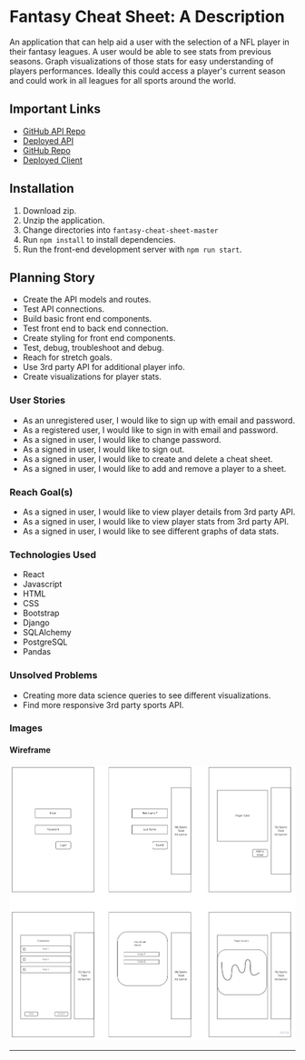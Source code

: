 # Fantasy Cheat Sheet: A Description

An application that can help aid a user with the selection of a NFL player in their fantasy leagues. A user would be able to see stats from previous seasons.
Graph visualizations of those stats for easy understanding of players performances.  Ideally this could access a player's current season and could work in all leagues for all sports around the world.

## Important Links

- [GitHub API Repo](https://github.com/sebastian-chang/fantasy-cheat-sheet-api)
- [Deployed API](https://fantasy-backend-cheat-sheet.herokuapp.com/)
- [GitHub Repo](https://github.com/sebastian-chang/fantasy-cheat-sheet)
- [Deployed Client](https://sebastian-chang.github.io/fantasy-cheat-sheet/#/)

## Installation

1. Download zip.
2. Unzip the application.
3. Change directories into `fantasy-cheat-sheet-master`
4. Run `npm install` to install dependencies.
5. Run the front-end development server with `npm run start`.

## Planning Story

- Create the API models and routes.
- Test API connections.
- Build basic front end components.
- Test front end to back end connection.
- Create styling for front end components.
- Test, debug, troubleshoot and debug.
- Reach for stretch goals.
- Use 3rd party API for additional player info.
- Create visualizations for player stats.

### User Stories

- As an unregistered user, I would like to sign up with email and password.
- As a registered user, I would like to sign in with email and password.
- As a signed in user, I would like to change password.
- As a signed in user, I would like to sign out.
- As a signed in user, I would like to create and delete a cheat sheet.
- As a signed in user, I would like to add and remove a player to a sheet.

### Reach Goal(s)

- As a signed in user, I would like to view player details from 3rd party API.
- As a signed in user, I would like to view player stats from 3rd party API.
- As a signed in user, I would like to see different graphs of data stats.

### Technologies Used

- React
- Javascript
- HTML
- CSS
- Bootstrap
- Django
- SQLAlchemy
- PostgreSQL
- Pandas

### Unsolved Problems

- Creating more data science queries to see different visualizations.
- Find more responsive 3rd party sports API.

### Images

#### Wireframe

![wireframe_home](https://github.com/sebastian-chang/fantasy-cheat-sheet/blob/master/public/img/Capstone-Wireframe.jpg)

---
